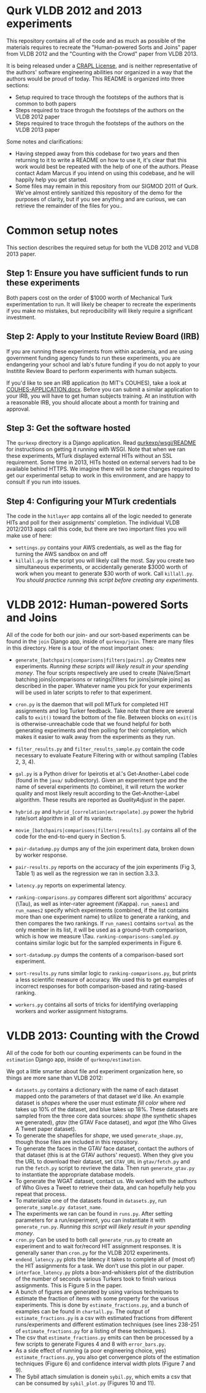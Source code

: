 # Qurk VLDB 2012 and 2013 experiments

This repository contains all of the code and as much as possible of the materials requires to recreate the "Human-powered Sorts and Joins" paper from VLDB 2012 and the "Counting with the Crowd" paper from VLDB 2013.

It is being released under a [CRAPL License](CRAP-LICENSE.txt), and is neither representative of the authors' software engineering abilities nor organized in a way that the authors would be proud of today.  This README is organized into three sections:

* Setup required to trace through the footsteps of the authors that is common to both papers
* Steps required to trace throguh the footsteps of the authors on the VLDB 2012 paper
* Steps required to trace throguh the footsteps of the authors on the VLDB 2013 paper

Some notes and clarifications:

* Having stepped away from this codebase for two years and then returning to it to write a README on how to use it, it's clear that this work would best be repeated with the help of one of the authors.  Please contact Adam Marcus if you intend on using this codebase, and he will happily help you get started.
* Some files may remain in this repository from our SIGMOD 2011 of Qurk.  We've almost entirely sanitized this repository of the demo for the purposes of clarity, but if you see anything and are curious, we can retrieve the remainder of the files for you..


# Common setup notes
This section describes the required setup for both the VLDB 2012 and VLDB 2013 paper.

## Step 1: Ensure you have sufficient funds to run these experiments
Both papers cost on the order of $1000 worth of Mechanical Turk experimentation to run.  It will likely be cheaper to recreate the experiments if you make no mistakes, but reproducibility will likely require a significant investment.


## Step 2: Apply to your Institute Review Board (IRB)
If you are running these experiments from within academia, and are using government funding agency funds to run these experiments, you are endangering your school and lab's future funding if you do not apply to your Institite Review Board to perform experiments with human subjects.

If you'd like to see an IRB application (to MIT's COUHES), take a look at [COUHES-APPLICATION.docx]($$$).  Before you can submit a similar application to your IRB, you will have to get human subjects training.  At an institution with a reasonable IRB, you should allocate about a month for training and approval.


## Step 3: Get the software hosted
The `qurkexp` directory is a Django application.  Read [qurkexp/wsgi/README](qurkexp/wsgi/README) for instructions on getting it running with WSGI.  Note that when we ran these experiments, MTurk displayed external HITs without an SSL requirement.  Some time in 2013, HITs hosted on external servers had to be available behind HTTPS.  We imagine there will be some changes required to get our experimental setup to work in this environment, and are happy to consult if you run into issues.

## Step 4: Configuring your MTurk credentials
The code in the `hitlayer` app contains all of the logic needed to generate HITs and poll for their assignments' completion.  The individual VLDB 2012/2013 apps call this code, but there are two important files you will make use of here:

  * `settings.py` contains your AWS credentials, as well as the flag for turning the AWS sandbox on and off
  * `killall.py` is the script you will likely call the most.  Say you create two simultaneous experiments, or accidentally generate $3000 worth of work when you meant to generate $30 worth of work.  Call `killall.py`.  _You should practice running this script before creating any experiments._


# VLDB 2012: Human-powered Sorts and Joins
All of the code for both our join- and our sort-based experiments can be found in the `join` Django app, inside of `qurkexp/join`.  There are many files in this directory.  Here is a tour of the most important ones:

  * `generate_[batchpairs|comparisons|filters|pairs].py` Creates new experiments.  *Running these scripts will likely result in your spending money*.  The four scripts respectively are used to create [Naive/Smart batching joins|comparisons or ratings|filters for joins|simple joins] as described in the paper.  Whatever name you pick for your experiments will be used in later scripts to refer to that experiment.
  * `cron.py` is the daemon that will poll MTurk for completed HIT assignments and log Turker feedback.  Take note that there are several calls to `exit()` toward the bottom of the file.  Between blocks on `exit()`s is otherwise-unreachable code that we found helpful for both generating experiments and then polling for their completion, which makes it easier to walk away from the experiments as they run.
  * `filter_results.py` and `filter_results_sample.py` contain the code necessary to evaluate Feature Filtering with or without sampling (Tables 2, 3, 4).
  * `gal.py` is a Python driver for Ipeirotis et al.'s Get-Another-Label code (found in the `java/` subdirectory).  Given an experiment type and the name of several experiments (to combine), it will return the worker quality and most likely result according to the Get-Another-Label algorithm.  These results are reported as *QualityAdjust* in the paper.

  * `hybrid.py` and `hybrid_[correlation|extrapolate].py` power the hybrid rate/sort algorithm in all of its variants.
  * `movie_[batchpairs|comparisons|filters|results].py` contains all of the code for the end-to-end query in Section 5.
  * `pair-datadump.py` dumps any of the join experiment data, broken down by worker response.
  * `pair-results.py` reports on the accuracy of the join experiments (Fig 3, Table 1) as well as the regression we ran in section 3.3.3.
  * `latency.py` reports on experimental latency.
  * `ranking-comparisons.py` compares different sort algorithms' accuracy (\Tau), as well as inter-rater agreement (\Kappa).  `run_names1` and `run_names2` specify which experiments (combined, if the list contains more than one experiment name) to utilize to generate a ranking, and then compares the two rankings. If `run_names1` contains `sortval` as the only member in its list, it will be used as a ground-truth comparison, which is how we measure \Tau. `ranking-comparisons-sampled.py` contains similar logic but for the sampled experiments in Figure 6.
  * `sort-datadump.py` dumps the contents of a comparison-based sort experiment.
  * `sort-results.py` runs similar logic to `ranking-comparisons.py`, but prints a less scientific measure of accuracy.  We used this to get examples of incorrect responses for both comparison-based and rating-based ranking.
  * `workers.py` contains all sorts of tricks for identifying overlapping workers and worker assignment histograms.




# VLDB 2013: Counting with the Crowd
All of the code for both our counting experiments can be found in the `estimation` Django app, inside of `qurkexp/estimation`. 

We got a little smarter about file and experiment organization here, so things are more sane than VLDB 2012:

* `datasets.py` contains a dictionary with the name of each dataset mapped onto the parameters of that dataset we'd like.  An example dataset is *shapes* where the user must estimate *fill color* where *red* takes up 10% of the dataset, and blue takes up 18%.  These datasets are sampled from the three core data sources: *shape* (the synthetic shapes we generated), *gtav* (the GTAV Face dataset), and *wgat* (the Who Gives A Tweet paper dataset).
* To generate the shapefiles for *shape*, we used `generate_shape.py`, though those files are included in this repository.
* To generate the faces in the GTAV face dataset, contact the authors of that dataset (this is at the GTAV authors' request).  When they give you the URL to download their dataset, set `GTAV_URL` in `gtav/fetch.py` and run the `fetch.py` script to revrieve the data.  Then run `generate_gtav.py` to instantiate the appropriate database models.
* To generate the WGAT dataset, contact us.  We worked with the authors of Who Gives a Tweet to retrieve their data, and can hopefully help you repeat that process.
* To materialize one of the datasets found in `datasets.py`, run `generate_sample.py dataset_name`.
* The experiments we ran can be found in `runs.py`.  After setting parameters for a run/experiment, you can instantiate it with `generate_run.py`.  *Running this script will likely result in your spending money*.
* `cron.py` Can be used to both call `generate_run.py` to create an experiment and to wait for/record HIT assignment responses.  It is generally saner than `cron.py` for the VLDB 2012 experiments.
* `endend_latency.py` plots the latency it takes to complete all of (most of) the HIT assignments for a task.  We don't use this plot in our paper.
* `interface_latency.py` plots a box-and-whiskers plot of the distribution of the number of seconds various Turkers took to finish various assignments.  This is Figure 5 in the paper.
* A bunch of figures are generated by using various techniques to estimate the fraction of items with some property for the various experiments.  This is done by `estimate_fractions.py`, and a bunch of examples can be found in `chartall.py`.  The output of `estimate_fractions.py` is a csv with estimated fractions from different runs/experiments and different estimation techniques (see lines 238-251 of `estimate_fractions.py` for a listing of these techniques.).
* The csv that `estimate_fractions.py` emits can then be processed by a few scripts to generate Figures 4 and 8 with `error_bars.py`.
* As a side effect of running (a poor engineering choice, yes) `estimate_fractions.py`, you also get convergence plots of the estimation techniques (Figure 6) and confidence interval width plots (Figure 7 and 9).
* The Sybil attach simulation is donein `sybil.py`, which emits a csv that can be consumed by `sybil_plot.py` (Figures 10 and 11).